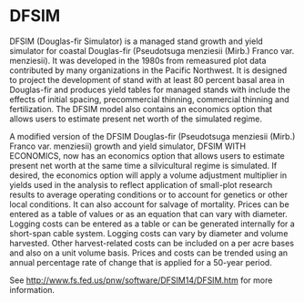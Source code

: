 DFSIM
=====

DFSIM (Douglas-fir Simulator) is a managed stand growth and yield simulator for coastal Douglas-fir (Pseudotsuga menziesii (Mirb.) Franco var. menziesii). It was developed in the 1980s from remeasured plot data contributed by many organizations in the Pacific Northwest. It is designed to project the development of stand with at least 80 percent basal area in Douglas-fir and produces yield tables for managed stands with include the effects of initial spacing, precommercial thinning, commercial thinning and fertilization. The DFSIM model also contains an economics option that allows users to estimate present net worth of the simulated regime.

A modified version of the DFSIM Douglas-fir (Pseudotsuga menziesii (Mirb.) Franco var. menziesii) growth and yield simulator, DFSIM WITH ECONOMICS, now has an economics option that allows users to estimate present net worth at the same time a silvicultural regime is simulated. If desired, the economics option will apply a volume adjustment multiplier in yields used in the analysis to reflect application of small-plot research results to average operating conditions or to account for genetics or other local conditions. It can also account for salvage of mortality. Prices can be entered as a table of values or as an equation that can vary with diameter. Logging costs can be entered as a table or can be generated internally for a short-span cable system. Logging costs can vary by diameter and volume harvested. Other harvest-related costs can be included on a per acre bases and also on a unit volume basis. Prices and costs can be trended using an annual percentage rate of change that is applied for a 50-year period.

See http://www.fs.fed.us/pnw/software/DFSIM14/DFSIM.htm for more information. 

